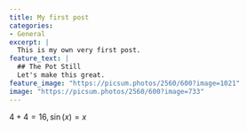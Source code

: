```yaml
---
title: My first post
categories:
- General
excerpt: |
  This is my own very first post.
feature_text: |
  ## The Pot Still
  Let's make this great.
feature_image: "https://picsum.photos/2560/600?image=1021"
image: "https://picsum.photos/2560/600?image=733"
---
```


$4+4=16, \sin(x)=x$
